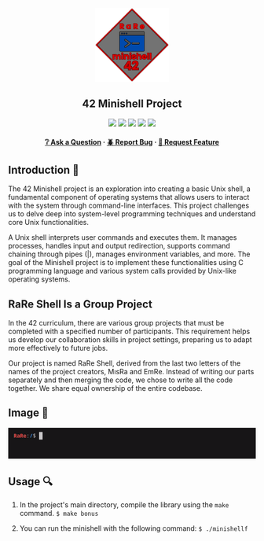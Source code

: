 <div align="center">
  <img src="img/minishell.png" alt="Logo" width="150" height="150">
  <h2>42 Minishell Project</h2>
    <a href= https://github.com/emre-mr246/42-evaluation><img src="https://img.shields.io/badge/score-125%20%2F%20100-success?style=for-the-badge"/></a>
    <a href= https://github.com/emre-mr246/42-evaluation><img src="https://img.shields.io/badge/circle-3-magenta?style=for-the-badge"/></a>
    <a href= https://github.com/emre-mr246/42-evaluation><img src="https://img.shields.io/badge/42-Evaluation-red?style=for-the-badge"/></a>
    <a href= https://github.com/emre-mr246/42-evaluation><img src="https://img.shields.io/github/last-commit/emre-mr246/42_ring3_minishell?style=for-the-badge"/></a>
    <a href="https://42istanbul.com.tr/"><img src="https://img.shields.io/badge/42-ISTANBUL-white?style=for-the-badge"/></a>
   
<h4>
    <a href="https://github.com/emre-mr246/42_ring3_minishell/issues">❔ Ask a Question</a>
  <span> · </span>
    <a href="https://github.com/emre-mr246/42_ring3_minishell/issues">🪲 Report Bug</a>
  <span> · </span>
    <a href="https://github.com/emre-mr246/42_ring3_minishell/issues">💬 Request Feature</a>
</h4>
</div>


## Introduction 🚀

The 42 Minishell project is an exploration into creating a basic Unix shell, a fundamental component of operating systems that allows users to interact with the system through command-line interfaces. This project challenges us to delve deep into system-level programming techniques and understand core Unix functionalities.

A Unix shell interprets user commands and executes them. It manages processes, handles input and output redirection, supports command chaining through pipes (|), manages environment variables, and more. The goal of the Minishell project is to implement these functionalities using C programming language and various system calls provided by Unix-like operating systems.

## RaRe Shell Is a Group Project

In the 42 curriculum, there are various group projects that must be completed with a specified number of participants. This requirement helps us develop our collaboration skills in project settings, preparing us to adapt more effectively to future jobs.

Our project is named RaRe Shell, derived from the last two letters of the names of the project creators, MısRa and EmRe. Instead of writing our parts separately and then merging the code, we chose to write all the code together. We share equal ownership of the entire codebase.

## Image 📸

![](img/rareshell.gif)

## Usage 🔍

1. In the project's main directory, compile the library using the `make` command.
   `$ make bonus` 

2. You can run the minishell with the following command:
   `$ ./minishellf` 
    
